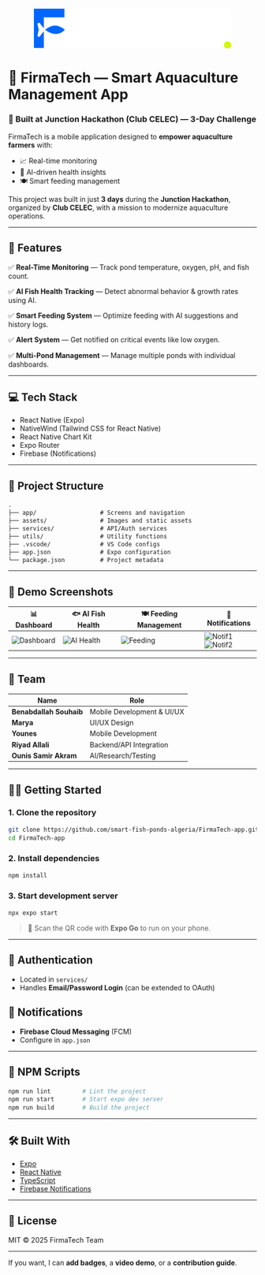 <p align="center">
  <img src="assets/images/Group 1171274914.png" width="400" />
</p>
  
# 🐠 FirmaTech — Smart Aquaculture Management App

### 🚀 Built at Junction Hackathon (Club CELEC) — 3-Day Challenge

FirmaTech is a mobile application designed to **empower aquaculture farmers** with:

* 📈 Real-time monitoring
* 🧠 AI-driven health insights
* 🍽️ Smart feeding management

This project was built in just **3 days** during the **Junction Hackathon**, organized by **Club CELEC**, with a mission to modernize aquaculture operations.

---

## 🎯 Features

✅ **Real-Time Monitoring** — Track pond temperature, oxygen, pH, and fish count.

✅ **AI Fish Health Tracking** — Detect abnormal behavior & growth rates using AI.

✅ **Smart Feeding System** — Optimize feeding with AI suggestions and history logs.

✅ **Alert System** — Get notified on critical events like low oxygen.

✅ **Multi-Pond Management** — Manage multiple ponds with individual dashboards.

---

## 💻 Tech Stack

* React Native (Expo)
* NativeWind (Tailwind CSS for React Native)
* React Native Chart Kit
* Expo Router
* Firebase (Notifications)

---

## 📁 Project Structure

```
.
├── app/                  # Screens and navigation
├── assets/               # Images and static assets
├── services/             # API/Auth services
├── utils/                # Utility functions
├── .vscode/              # VS Code configs
├── app.json              # Expo configuration
└── package.json          # Project metadata
```

---

## 📱 Demo Screenshots

| 📊 Dashboard                                                                                   | 🐟 AI Fish Health                                                                              | 🍽️ Feeding Management                                                                         | 🔔 Notifications                                                                                 |
| ---------------------------------------------------------------------------------------------- | ---------------------------------------------------------------------------------------------- | --------------------------------------------------------------------------------------------- | ------------------------------------------------------------------------------------------------ |
| ![Dashboard](https://github.com/user-attachments/assets/58a0dc14-e76f-4bdc-94a6-fef7716c5583) | ![AI Health](https://github.com/user-attachments/assets/65b03a3b-9761-45aa-862b-4f401ccd4fff) | ![Feeding](https://github.com/user-attachments/assets/a155c05b-29db-4fbf-847c-ab9a850abe81) | <img width="200" alt="Notif1" src="https://github.com/user-attachments/assets/75091bb8-77a3-4295-98f0-b16cb5210b7a" /> <br> <img width="200" alt="Notif2" src="https://github.com/user-attachments/assets/416e6823-913f-46a2-8ffa-7dd6c0750a76" /> |





---

## 👥 Team

| Name                    | Role                       |
| ----------------------- | -------------------------- |
| **Benabdallah Souhaib** | Mobile Development & UI/UX |
| **Marya**               | UI/UX Design               |
| **Younes**              | Mobile Development         |
| **Riyad Allali**        | Backend/API Integration    |
| **Ounis Samir Akram**   | AI/Research/Testing        |

---

## 🧑‍💻 Getting Started

### 1. Clone the repository

```bash
git clone https://github.com/smart-fish-ponds-algeria/FirmaTech-app.git
cd FirmaTech-app
```

### 2. Install dependencies

```bash
npm install
```

### 3. Start development server

```bash
npx expo start
```

> 📱 Scan the QR code with **Expo Go** to run on your phone.

---

## 🔐 Authentication

* Located in `services/`
* Handles **Email/Password Login** (can be extended to OAuth)

## 🔔 Notifications

* **Firebase Cloud Messaging** (FCM)
* Configure in `app.json`

---

## 🧪 NPM Scripts

```bash
npm run lint         # Lint the project
npm run start        # Start expo dev server
npm run build        # Build the project
```

---

## 🛠 Built With

* [Expo](https://expo.dev/)
* [React Native](https://reactnative.dev/)
* [TypeScript](https://www.typescriptlang.org/)
* [Firebase Notifications](https://firebase.google.com/docs/cloud-messaging)

---

## 📄 License

MIT © 2025 FirmaTech Team

---

If you want, I can **add badges**, a **video demo**, or a **contribution guide**.
